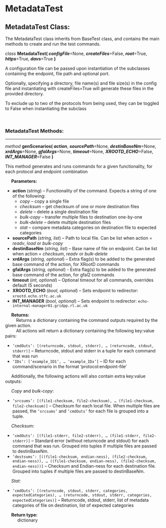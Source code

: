 # MetadataTest

## MetadataTest Class:
The MetadataTest class inherits from BaseTest class, and contains the main methods to create and run the test commands.

_class_ **MetadataTest( _configFile_**=None, **_createFiles_**=False, **_root_**=True, **_https_**=True, **_davs_**=True **)**

A configuration file can be passed upon instantiation of the subclasses containing the endpoint, file path and optional port.

Optionally, specifying a directory, file name(s) and file size(s) in the config file and instantiating with createFiles=True will generate these files in the provided directory.

To exclude up to two of the protocols from being used, they can be toggled to False when instantiating the subclass

&nbsp;

### MetadataTest Methods:
___

_method_ **genScenarios( _action_**, **_sourcePath_**=None, **_destinBaseNm_**=None, **_xrdArgs_**=None, **_gfalArgs_**=None, **_timeout_**=None, **_XROOTD_ECHO_**=False, **_INT_MANAGER_**=False **)**

This method generates and runs commands for a given functionality, for each protocol and endpoint combination

&nbsp;&nbsp;&nbsp;&nbsp; **Parameters:**
* **action** (*string*) – Functionality of the command. Expects a string of one of the following:
    * *copy* – copy a single file
    * *checksum* – get checksum of one or more destination files
    * *delete* – delete a single destination file
    * *bulk-copy* – transfer multiple files to destination one-by-one
    * *bulk-delete* – delete multiple destination files
    * *stat* – compare metadata categories on destination file to expected categories 
* **sourcePath** (*string, list*) – Path to local file. Can be list when action = *readv*, *load* or *bulk-copy*
* **destinBaseNm** (*string, list*) – Base name of file on endpoint. Can be list when action = *checksum*, *readv* or *bulk-delete*
* **xrdArgs** (*string, optional*) – Extra flag(s) to be added to the generated base command of the action, for XRootD commands
* **gfalArgs** (*string, optional*) - Extra flag(s) to be added to the generated base command of the action, for gfal2 commands
* **timeout** (*int, optional*) – Optional timeout for all commands, overrides default (5 seconds)
* **XROOTD_ECHO** (*bool, optional*) – Sets endpoint to redirector: ```xrootd.echo.stfc.ac.uk```
* **INT_MANAGER** (*bool, optional*) – Sets endpoint to redirector: ```echo-internal-manager01.gridpp.rl.ac.uk```
  
&nbsp;&nbsp;&nbsp;&nbsp; **Returns:**\
&nbsp;&nbsp;&nbsp;&nbsp;&nbsp;&nbsp;&nbsp;&nbsp; Returns a dictionary containing the command outputs required by the given action. \
&nbsp;&nbsp;&nbsp;&nbsp;&nbsp;&nbsp;&nbsp;&nbsp; All actions will return a dictionary containing the following key:value pairs:
* ```‘cmdOuts’: [(returncode, stdout, stderr), … (returncode, stdout, stderr)]``` – Returncode, stdout and stderr in a tuple for each command that was run
* ```‘IDs’: [‘example_ID1’, … ‘example_IDx’]``` – ID for each command/scenario in the format ‘protocol:endpoint-file’
  
&nbsp;&nbsp;&nbsp;&nbsp; Additionally, the following actions will also contain extra key:value outputs:

&nbsp;&nbsp;&nbsp;&nbsp; *Copy* and *bulk-copy*:
* ```‘srcsums’: [(file1-checksum, file2-checksum), … (file1-checksum, file2-checksum)]``` – Checksum for each local file.
  When multiple files are passed, the ```‘srcsums’``` and ```‘cmdOuts’``` for each file is grouped into a tuple.
  
&nbsp;&nbsp;&nbsp;&nbsp; *Checksum*: 

* ```‘cmdOuts’: [(file1-stderr, file2-stderr), … (file1-stderr, file2-stderr)]``` – Standard error (without returncode and stdout) for each command that was run. Grouped into tuples if multiple files are passed to destinBaseNm.
* ```‘destsums’: [((file1-checksum, endian-ness), (file2-checksum, endian-ness)), … ((file1-checksum, endian-ness), (file2-checksum, endian-ness))]``` – Checksum and Endian-ness for each destination file. Grouped into tuples if multiple files are passed to destinBaseNm.

&nbsp;&nbsp;&nbsp;&nbsp; *Stat*:
* ```‘cmdOuts’: [(returncode, stdout, stderr, categories, expectedCategories), … (returncode, stdout, stderr, categories, expectedCategories)]``` – Returncode, stdout, stderr, list of metadata categories of file on destination, list of expected categories
	
&nbsp;&nbsp;&nbsp;&nbsp; **Return type:** \
&nbsp;&nbsp;&nbsp;&nbsp;&nbsp;&nbsp;&nbsp;&nbsp;&nbsp; dictionary

